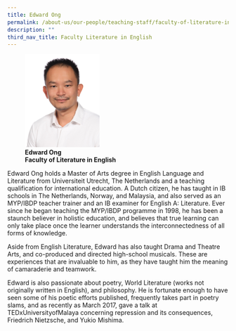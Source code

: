 ```yaml
---
title: Edward Ong
permalink: /about-us/our-people/teaching-staff/faculty-of-literature-in-english/edward-ong/
description: ""
third_nav_title: Faculty Literature in English
---
```

<figure>
<img style="width:40%" src="/images/liel_full_edward-ong_photo-01.jpg">
<figcaption> <strong>Edward Ong<br>
Faculty of Literature in English</strong>
</figcaption>
</figure>

Edward Ong holds a Master of Arts degree in English Language and Literature from Universiteit Utrecht, The Netherlands and a teaching qualification for international education. A Dutch citizen, he has taught in IB schools in The Netherlands, Norway, and Malaysia, and also served as an MYP/IBDP teacher trainer and an IB examiner for English A: Literature. Ever since he began teaching the MYP/IBDP programme in 1998, he has been a staunch believer in holistic education, and believes that true learning can only take place once the learner understands the interconnectedness of all forms of knowledge.

  

Aside from English Literature, Edward has also taught Drama and Theatre Arts, and co-produced and directed high-school musicals. These are experiences that are invaluable to him, as they have taught him the meaning of camaraderie and teamwork.

  

Edward is also passionate about poetry, World Literature (works not originally written in English), and philosophy. He is fortunate enough to have seen some of his poetic efforts published, frequently takes part in poetry slams, and as recently as March 2017, gave a talk at TEDxUniversityofMalaya concerning repression and its consequences, Friedrich Nietzsche, and Yukio Mishima.